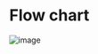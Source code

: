 # Flow chart
![image](https://user-images.githubusercontent.com/101259618/160990554-3cdbe2c6-3a44-48ca-811f-b5973fd0f4be.png)

